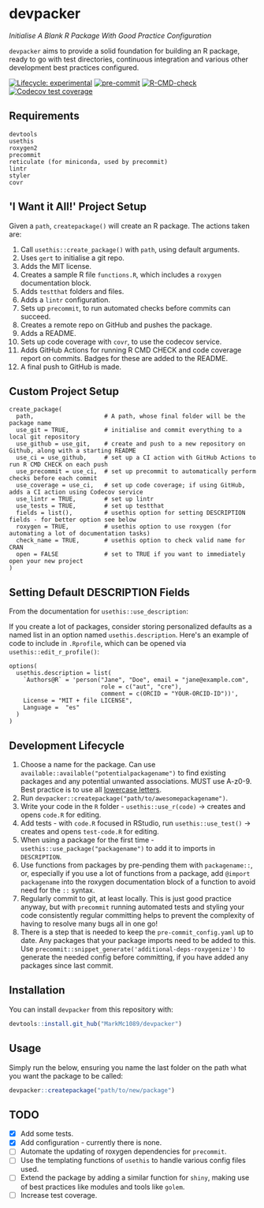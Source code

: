 
# devpacker

_Initialise A Blank R Package With Good Practice Configuration_

`devpacker` aims to provide a solid foundation for building an R package, ready to go with test directories, continuous integration and various other development best practices configured.

<!-- badges: start -->
[![Lifecycle: experimental](https://img.shields.io/badge/lifecycle-experimental-orange.svg)](https://lifecycle.r-lib.org/articles/stages.html#experimental)
[![pre-commit](https://img.shields.io/badge/pre--commit-enabled-brightgreen?logo=pre-commit&logoColor=white)](https://github.com/pre-commit/pre-commit)
[![R-CMD-check](https://github.com/MarkMc1089/devpacker/workflows/R-CMD-check/badge.svg)](https://github.com/MarkMc1089/devpacker/actions)
[![Codecov test coverage](https://codecov.io/gh/MarkMc1089/devpacker/branch/master/graph/badge.svg)](https://codecov.io/gh/MarkMc1089/devpacker?branch=master)
<!-- badges: end -->

## Requirements
```
devtools
usethis
roxygen2
precommit
reticulate (for miniconda, used by precommit)
lintr
styler
covr
```

## 'I Want it All!' Project Setup

Given a `path`, `createpackage()` will create an R package. The actions taken are:

1. Call `usethis::create_package()` with `path`, using default arguments.
2. Uses `gert` to initialise a git repo.
3. Adds the MIT license.
4. Creates a sample R file `functions.R`, which includes a `roxygen` documentation block.
5. Adds `testthat` folders and files.
6. Adds a `lintr` configuration.
7. Sets up `precommit`, to run automated checks before commits can succeed.
8. Creates a remote repo on GitHub and pushes the package.
9. Adds a README.
10. Sets up code coverage with `covr`, to use the codecov service.
11. Adds GitHub Actions for running R CMD CHECK and code coverage report on commits. Badges for these are added to the README.
12. A final push to GitHub is made.

## Custom Project Setup

```
create_package(
  path,                    # A path, whose final folder will be the package name
  use_git = TRUE,          # initialise and commit everything to a local git repository
  use_github = use_git,    # create and push to a new repository on Github, along with a starting README
  use_ci = use_github,     # set up a CI action with GitHub Actions to run R CMD CHECK on each push
  use_precommit = use_ci,  # set up precommit to automatically perform checks before each commit
  use_coverage = use_ci,   # set up code coverage; if using GitHub, adds a CI action using Codecov service
  use_lintr = TRUE,        # set up lintr
  use_tests = TRUE,        # set up testthat
  fields = list(),         # usethis option for setting DESCRIPTION fields - for better option see below
  roxygen = TRUE,          # usethis option to use roxygen (for automating a lot of documentation tasks)
  check_name = TRUE,       # usethis option to check valid name for CRAN
  open = FALSE             # set to TRUE if you want to immediately open your new project
)
```

## Setting Default DESCRIPTION Fields

From the documentation for `usethis::use_description`:

If you create a lot of packages, consider storing personalized defaults as a named list in an option named `usethis.description`. Here's an example of code to include in `.Rprofile`, which can be opened via `usethis::edit_r_profile()`:

```
options(
  usethis.description = list(
    `Authors@R` = 'person("Jane", "Doe", email = "jane@example.com",
                          role = c("aut", "cre"),
                          comment = c(ORCID = "YOUR-ORCID-ID"))',
    License = "MIT + file LICENSE",
    Language =  "es"
  )
)
```

## Development Lifecycle

1. Choose a name for the package. Can use `available::available("potentialpackagename")` to find existing packages and any potential unwanted associations. MUST use A-z0-9. Best practice is to use all [lowercase letters](https://r-pkgs.org/workflows101.html#naming).
2. Run `devpacker::createpackage("path/to/awesomepackagename")`.
3. Write your code in the `R` folder - `usethis::use_r(code)` -> creates and opens `code.R` for editing.
4. Add tests - with `code.R` focused in RStudio, run `usethis::use_test()` -> creates and opens `test-code.R` for editing.
5. When using a package for the first time - `usethis::use_package("packagename")` to add it to imports in `DESCRIPTION`.
6. Use functions from packages by pre-pending them with `packagename::`, or, especially if you use a lot of functions from a package, add `@import packagename` into the roxygen documentation block of a function to avoid need for the `::` syntax.
7. Regularly commit to git, at least locally. This is just good practice anyway, but with `precommit` running automated tests and styling your code consistently regular committing helps to prevent the complexity of having to resolve many bugs all in one go!
8. There is a step that is needed to keep the `pre-commit_config.yaml` up to date. Any packages that your package imports need to be added to this. Use `precommit::snippet_generate('additional-deps-roxygenize')` to generate the needed config before committing, if you have added any packages since last commit.

## Installation

You can install `devpacker` from this repository with:

``` r
devtools::install.git_hub("MarkMc1089/devpacker")
```

## Usage

Simply run the below, ensuring you name the last folder on the path what you want the package to be called:

``` r
devpacker::createpackage("path/to/new/package")
```

## TODO

- [x] Add  some tests.
- [x] Add configuration - currently there is none.
- [ ] Automate the updating of roxygen dependencies for `precommit`.
- [ ] Use the templating functions of `usethis` to handle various config files used.
- [ ] Extend the package by adding a similar function for `shiny`, making use of best practices like modules and tools like `golem`.
- [ ] Increase test coverage.

